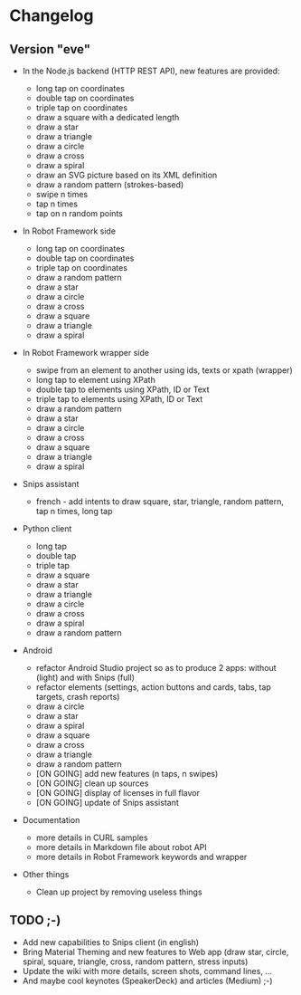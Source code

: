 # Changelog


## Version "eve"

* In the Node.js backend (HTTP REST API), new features are provided:
	* long tap on coordinates
	* double tap on coordinates
	* triple tap on coordinates
	* draw a square with a dedicated length
	* draw a star
	* draw a triangle
	* draw a circle
	* draw a cross
	* draw a spiral
	* draw an SVG picture based on its XML definition
	* draw a random pattern (strokes-based)
	* swipe n times
	* tap n times
	* tap on n random points

* In Robot Framework side
	* long tap on coordinates
	* double tap on coordinates
	* triple tap on coordinates
	* draw a random pattern
	* draw a star
	* draw a circle
	* draw a cross
	* draw a square
	* draw a triangle
	* draw a spiral

* In Robot Framework wrapper side	
	* swipe from an element to another using ids, texts or xpath (wrapper)
	* long tap to element using XPath
	* double tap to elements using XPath, ID or Text
	* triple tap to elements using XPath, ID or Text
	* draw a random pattern
	* draw a star
	* draw a circle
	* draw a cross
	* draw a square
	* draw a triangle
	* draw a spiral

* Snips assistant
	* french - add intents to draw square, star, triangle, random pattern, tap n times, long tap

* Python client
	* long tap
	* double tap
	* triple tap
	* draw a square
	* draw a star
	* draw a triangle
	* draw a circle
	* draw a cross
	* draw a spiral
	* draw a random pattern

* Android
	* refactor Android Studio project so as to produce 2 apps: without (light) and with Snips (full)
	* refactor elements (settings, action buttons and cards, tabs, tap targets, crash reports)
	* draw a circle
	* draw a star
	* draw a spiral
	* draw a square
	* draw a cross
	* draw a triangle
	* draw a random pattern
	* [ON GOING] add new features (n taps, n swipes)
	* [ON GOING] clean up sources
	* [ON GOING] display of licenses in full flavor
	* [ON GOING] update of Snips assistant

* Documentation
	* more details in CURL samples
	* more details in Markdown file about robot API
	* more details in Robot Framework keywords and wrapper

* Other things
	* Clean up project by removing useless things

## TODO ;-)

* Add new capabilities to Snips client (in english)
* Bring Material Theming and new features to Web app (draw star, circle, spiral, square, triangle, cross, random pattern, stress inputs)
* Update the wiki with more details, screen shots, command lines, ...
* And maybe cool keynotes (SpeakerDeck) and articles (Medium) ;-)
